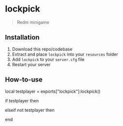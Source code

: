 # lockpick
> Redm minigame

## Installation
1. Download this repo/codebase
2. Extract and place `lockpick` into your `resources` folder
3. Add `lockpick` to your `server.cfg` file
4. Restart your server


## How-to-use
local testplayer = exports["lockpick"]:lockpick()

if testplayer then 

elseif not testplayer then 

end
